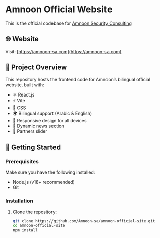 # Amnoon Official Website

This is the official codebase for [Amnoon Security Consulting](https://amnoon-sa.com)

## 🌐 Website

Visit: [https://amnoon-sa.com](https://amnoon-sa.com)

## 📁 Project Overview

This repository hosts the frontend code for Amnoon’s bilingual official website, built with:

- ⚛️ React.js
- ⚡ Vite
- 🎨 CSS
- 🌍 Bilingual support (Arabic & English)
- 📱 Responsive design for all devices
- 📰 Dynamic news section
- 🤝 Partners slider

## 🚀 Getting Started

### Prerequisites

Make sure you have the following installed:

- Node.js (v18+ recommended)
- Git

### Installation

1. Clone the repository:
   ```bash
   git clone https://github.com/Amnoon-sa/amnoon-official-site.git
   cd amnoon-official-site
   npm install 